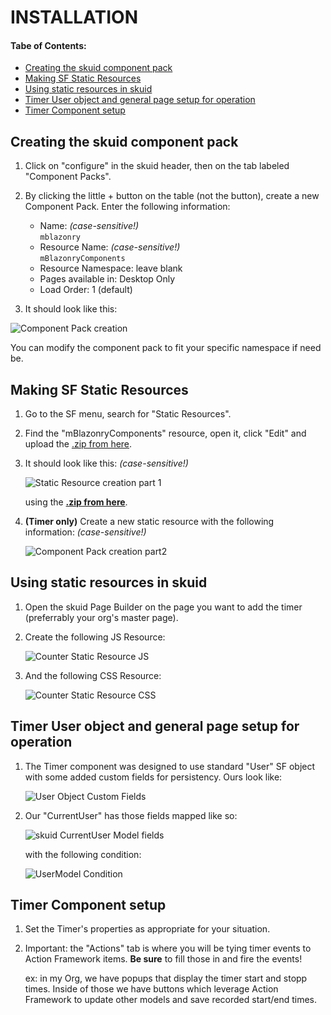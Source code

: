 # INSTALLATION  #

####  Tabe of Contents: ####

<!-- START doctoc generated TOC please keep comment here to allow auto update -->
<!-- DON'T EDIT THIS SECTION, INSTEAD RE-RUN doctoc TO UPDATE -->

- [Creating the skuid component pack](#creating-the-skuid-component-pack)
- [Making SF Static Resources](#making-sf-static-resources)
- [Using static resources in skuid](#using-static-resources-in-skuid)
- [Timer User object and general page setup for operation](#timer-user-object-and-general-page-setup-for-operation)
- [Timer Component setup](#timer-component-setup)

<!-- END doctoc generated TOC please keep comment here to allow auto update -->

## Creating the skuid component pack  ##

1. Click on "configure" in the skuid header, then on the tab labeled "Component Packs".

2. By clicking the little + button on the table (not the button), create a new Component Pack. Enter the following information:
	- Name: *(case-sensitive!)*  
		`mblazonry`
	- Resource Name: *(case-sensitive!)*  
		`mBlazonryComponents`
	- Resource Namespace: leave blank 
	- Pages available in: Desktop Only
	- Load Order: 1 (default) 
 
3. It should look like this:

![Component Pack creation](https://d2r1vs3d9006ap.cloudfront.net/s3_images/1414429/RackMultipart20160512-49271-225l4n-Component_Pack_creation.png)

You can modify the component pack to fit your specific namespace if need be.

## Making SF Static Resources ##

1. Go to the SF menu, search for "Static Resources".

2. Find the "mBlazonryComponents" resource, open it, click "Edit" and upload the [.zip from here](https://drive.google.com/file/d/0B3NE4VBwMig0Skh4UTJkdzV0MU0). 
	
3. It should look like this: *(case-sensitive!)*

    ![Static Resource creation part 1](https://d2r1vs3d9006ap.cloudfront.net/s3_images/1414420/RackMultipart20160512-99916-ewywni-Component_Pack.png)

	using the [**.zip from here**](https://drive.google.com/file/d/0B3NE4VBwMig0U05leEVRcy1yRms).

4. **(Timer only)**
	Create a new static resource with the following information: *(case-sensitive!)* 

	![Component Pack creation part2](https://d2r1vs3d9006ap.cloudfront.net/s3_images/1414423/RackMultipart20160512-102723-195rk6a-CounterStaticResource.png) 

	

## Using static resources in skuid ##

1. Open the skuid Page Builder on the page you want to add the timer (preferrably your org's master page).

2. Create the following JS Resource: 

	![Counter Static Resource JS](https://d2r1vs3d9006ap.cloudfront.net/s3_images/1414418/RackMultipart20160512-19050-ih8jsa-CounterStaticResourceJS.png)

3. And the following CSS Resource:

	![Counter Static Resource CSS](https://d2r1vs3d9006ap.cloudfront.net/s3_images/1414419/RackMultipart20160512-5944-iamf11-CounterStaticResourceCSS.png)

## Timer User object and general page setup for operation  ##

1. The Timer component was designed to use standard "User" SF object with some added custom fields for persistency. Ours look like:

	![User Object Custom Fields](https://d2r1vs3d9006ap.cloudfront.net/s3_images/1414444/RackMultipart20160512-107188-1h9zsb2-Custom_user_fields.png)

2. Our "CurrentUser" has those fields mapped like so: 

	![skuid CurrentUser Model fields](https://d2r1vs3d9006ap.cloudfront.net/s3_images/1414449/RackMultipart20160512-104995-mfm00b-Custom_user_fields_map.png)
	
	with the following condition: 

	![UserModel Condition](https://d2r1vs3d9006ap.cloudfront.net/s3_images/1414438/RackMultipart20160512-14020-x550fw-CurrentUser_Model.png)
	
## Timer Component setup  ##


1. Set the Timer's properties as appropriate for your situation.

2. Important: the "Actions" tab is where you will be tying timer events to Action Framework items. **Be sure** to fill those in and fire the events!

	ex: in my  Org, we have popups that display the timer start and stopp times. Inside of those we have buttons which leverage Action Framework to update other models and save recorded start/end times.